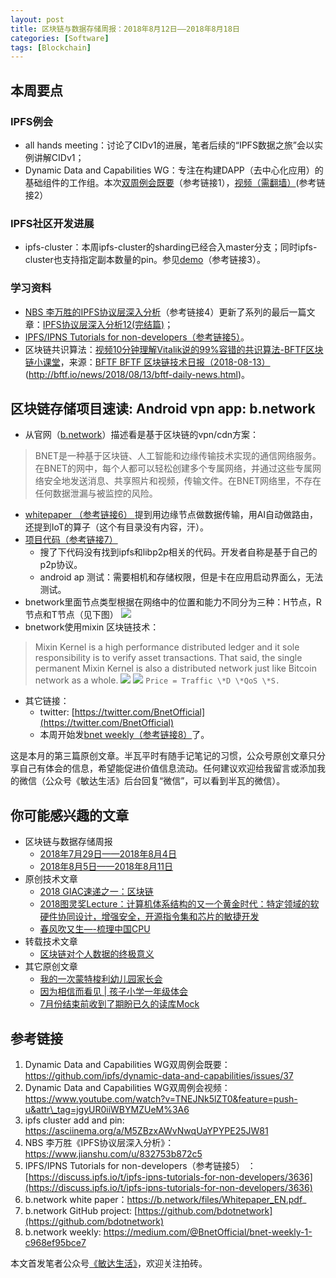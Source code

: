 ```yaml
---
layout: post
title: 区块链与数据存储周报：2018年8月12日——2018年8月18日
categories: [Software]
tags: [Blockchain]
---
```


## 本周要点
### IPFS例会
* all hands meeting：讨论了CIDv1的进展，笔者后续的“IPFS数据之旅”会以实例讲解CIDv1；
* Dynamic Data and Capabilities WG：专注在构建DAPP（去中心化应用）的基础组件的工作组。本次[双周例会既要](https://github.com/ipfs/dynamic-data-and-capabilities/issues/37)（参考链接1），[视频（需翻墙）](https://www.youtube.com/watch?v=TNEJNk5lZT0&feature=push-u&attr_tag=jgyUR0iiWBYMZUeM%3A6)(参考链接2）

### IPFS社区开发进展
* ipfs-cluster：本周ipfs-cluster的sharding已经合入master分支；同时ipfs-cluster也支持指定副本数量的pin。参见[demo](https://asciinema.org/a/M5ZBzxAWvNwqUaYPYPE25JW81 "ipfs-cluster add and pin")（参考链接3）。

### 学习资料
* [NBS 李万胜的IPFS协议层深入分析](https://www.jianshu.com/u/832753b872c5)（参考链接4）更新了系列的最后一篇文章：[IPFS协议层深入分析12(完结篇)](https://www.jianshu.com/p/354737ff8e0a "IPFS协议层深入分析12(完结篇)")；
* [IPFS/IPNS Tutorials for non-developers（参考链接5）](https://discuss.ipfs.io/t/ipfs-ipns-tutorials-for-non-developers/3636)。
* 区块链共识算法：[视频10分钟理解Vitalik说的99%容错的共识算法-BFTF区块链小课堂](https://mp.weixin.qq.com/s/J7NomklRJs_t0d0UVDmdTw)，来源：[BFTF BFTF 区块链技术日报（2018-08-13）](#)(http://bftf.io/news/2018/08/13/bftf-daily-news.html)。

## 区块链存储项目速读: Android vpn app: b.network
* 从官网（[b.network](https://b.network/)）描述看是基于区块链的vpn/cdn方案：
> BNET是一种基于区块链、人工智能和边缘传输技术实现的通信网络服务。在BNET的网中，每个人都可以轻松创建多个专属网络，并通过这些专属网络安全地发送消息、共享照片和视频，传输文件。在BNET网络里，不存在任何数据泄漏与被监控的风险。
* [whitepaper （参考链接6） ](https://b.network/files/Whitepaper_EN.pdf)提到用边缘节点做数据传输，用AI自动做路由，还提到IoT的算子（这个有目录没有内容，汗）。
* [项目代码（参考链接7）](https://github.com/bdotnetwork)
	* 搜了下代码没有找到ipfs和libp2p相关的代码。开发者自称是基于自己的p2p协议。
	* android ap 测试：需要相机和存储权限，但是卡在应用启动界面么，无法测试。
* bnetwork里面节点类型根据在网络中的位置和能力不同分为三种：H节点，R节点和T节点（见下图）
![](http://opuclx9sq.bkt.clouddn.com/2018-08-20-122450.jpg)
* bnetwork使用mixin 区块链技术：
> Mixin Kernel is a high performance distributed ledger and it sole responsibility is to verify asset transactions. That said, the single permanent Mixin Kernel is also a distributed network just like Bitcoin network as a whole.
![](http://opuclx9sq.bkt.clouddn.com/2018-08-20-122500.png)
![](http://opuclx9sq.bkt.clouddn.com/2018-08-20-122506.png)
`Price = Traffic \*D \*QoS \*S.`
* 其它链接：
	* twitter: [https://twitter.com/BnetOfficial](https://twitter.com/BnetOfficial)
	* 本周开始发[bnet weekly（参考链接8）](https://medium.com/@BnetOfficial/bnet-weekly-1-c968ef95bce7)了。

这是本月的第三篇原创文章。半瓦平时有随手记笔记的习惯，公众号原创文章只分享自己有体会的信息，希望能促进价值信息流动。任何建议欢迎给我留言或添加我的微信（公众号《敏达生活》后台回复“微信”，可以看到半瓦的微信）。

## 你可能感兴趣的文章
* 区块链与数据存储周报
	* [2018年7月29日——2018年8月4日](https://mp.weixin.qq.com/s?__biz=MzI5MzcwODYxMQ==&mid=2247483851&idx=1&sn=31e6b017cf5a7cf34ac89fe7a5204c18&chksm=ec6cb7e7db1b3ef1c8f44a1ab2477bf94c084b79888c970f7e57fdd1be5c7d1418182c64ae54&scene=21#wechat_redirect)
	* [2018年8月5日——2018年8月11日](https://mp.weixin.qq.com/s?__biz=MzI5MzcwODYxMQ==&mid=2247483865&idx=1&sn=01c8edf1f03df9b991ab9574d8243431&chksm=ec6cb7f5db1b3ee3e7240ca3f2cf5e1096bba42d082ec3a1c176657063c23f695b1c605702ef&token=902989691&lang=zh_CN#rd)
* 原创技术文章
	* [2018 GIAC速递之一：区块链](https://mp.weixin.qq.com/s?__biz=MzI5MzcwODYxMQ==&mid=2247483785&idx=1&sn=da6619c6bed8b01ad9ee10fc15b994c7&chksm=ec6cb7a5db1b3eb310ac65b36507a45ca853149548a936461425e3da6a6e2616a64bb89bb70a&scene=21#wechat_redirect)
	* [2018图灵奖Lecture：计算机体系结构的又一个黄金时代：特定领域的软硬件协同设计，增强安全，开源指令集和芯片的敏捷开发](https://mp.weixin.qq.com/s?__biz=MzI5MzcwODYxMQ==&mid=2247483810&idx=1&sn=7da1d609b0d8d3c91a5fee82d2b5551a&chksm=ec6cb78edb1b3e98d5f201457d69c08565e28757be2ff36a97b40e5d1e24d5eeea006812b54a&scene=21#wechat_redirect)
	* [春风吹又生—-梳理中国CPU](http://mp.weixin.qq.com/s?__biz=MzI5MzcwODYxMQ==&mid=2247483744&idx=1&sn=c1e047036062dd97aae70cd8d6682f41&chksm=ec6cb74cdb1b3e5a9a21be4b24519a125e071461c02fb4e962c839e2647824ffd313d542b9ae&scene=21#wechat_redirect)
* 转载技术文章
	* [区块链对个人数据的终极意义](https://mp.weixin.qq.com/s?__biz=MzI5MzcwODYxMQ==&mid=2247483826&idx=1&sn=abad8429b3a633f0b62fc9d65e46ff41&chksm=ec6cb79edb1b3e88c45f36c86c9f3404f836d00b33eac264936e3e4d60bbf2692187a0fca4f2&scene=21#wechat_redirect)
* 其它原创文章
	* [我的一次蒙特梭利幼儿园家长会](https://mp.weixin.qq.com/s?__biz=MzI5MzcwODYxMQ==&mid=2247483711&idx=1&sn=3e20719546efd189d971f3d0550c3e08&chksm=ec6cb713db1b3e0592f911a7cc1e640bf87425679be4b623658e0f1329e7e51577b1964eed9f&scene=21#wechat_redirect)
	* [因为相信而看见 \| 孩子小学一年级体会](https://mp.weixin.qq.com/s?__biz=MzI5MzcwODYxMQ==&mid=2247483815&idx=1&sn=e97e0feb9b9d75e3d710dc2cbd1f9340&chksm=ec6cb78bdb1b3e9d86e2354bd56035619de3adf8fe6f96a858dd58a3098181503c007676faa9&scene=21#wechat_redirect)
	* [7月份结束前收到了期盼已久的读库Mock](https://mp.weixin.qq.com/s?__biz=MzI5MzcwODYxMQ==&mid=2247483848&idx=1&sn=4f97a53b37553333c8fa186567520cc2&chksm=ec6cb7e4db1b3ef2d70732b49ff27d1e6c53a9237b6bcf452b87da5874561b11eaf0d7dae5c5&token=902989691&lang=zh_CN#rd)

## 参考链接
1. Dynamic Data and Capabilities WG双周例会既要：https://github.com/ipfs/dynamic-data-and-capabilities/issues/37
2. Dynamic Data and Capabilities WG双周例会视频：https://www.youtube.com/watch?v=TNEJNk5lZT0&feature=push-u&attr\_tag=jgyUR0iiWBYMZUeM%3A6
3. ipfs cluster add and pin:  https://asciinema.org/a/M5ZBzxAWvNwqUaYPYPE25JW81
4. NBS 李万胜《IPFS协议层深入分析》：https://www.jianshu.com/u/832753b872c5
5. IPFS/IPNS Tutorials for non-developers（参考链接5） ：[https://discuss.ipfs.io/t/ipfs-ipns-tutorials-for-non-developers/3636](https://discuss.ipfs.io/t/ipfs-ipns-tutorials-for-non-developers/3636)
6. b.network white paper：https://b.network/files/Whitepaper_EN.pdf_
7. b.network GitHub project: [https://github.com/bdotnetwork](https://github.com/bdotnetwork)
8. b.network weekly: https://medium.com/@BnetOfficial/bnet-weekly-1-c968ef95bce7

本文首发笔者公众号[《敏达生活》](https://mp.weixin.qq.com/s?__biz=MzI5MzcwODYxMQ==&mid=2247483872&idx=1&sn=2b3726657013c60095720e4ada1b1d5b&chksm=ec6cb7ccdb1b3eda61a4f69b9b41065ffec551c406c404807439cba20fa625c730ab90b3b45a&token=902989691&lang=zh_CN#rd)，欢迎关注拍砖。

